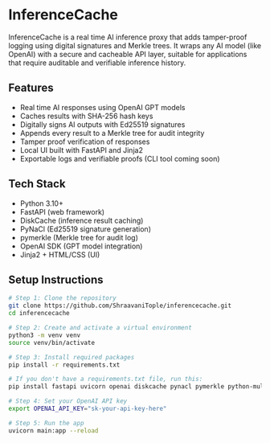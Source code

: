 # InferenceCache

InferenceCache is a real time AI inference proxy that adds tamper-proof logging using digital signatures and Merkle trees. It wraps any AI model (like OpenAI) with a secure and cacheable API layer, suitable for applications that require auditable and verifiable inference history.

## Features

- Real time AI responses using OpenAI GPT models
- Caches results with SHA-256 hash keys
- Digitally signs AI outputs with Ed25519 signatures
- Appends every result to a Merkle tree for audit integrity
- Tamper proof verification of responses
- Local UI built with FastAPI and Jinja2
- Exportable logs and verifiable proofs (CLI tool coming soon)

## Tech Stack

- Python 3.10+
- FastAPI (web framework)
- DiskCache (inference result caching)
- PyNaCl (Ed25519 signature generation)
- pymerkle (Merkle tree for audit log)
- OpenAI SDK (GPT model integration)
- Jinja2 + HTML/CSS (UI)

## Setup Instructions

```bash
# Step 1: Clone the repository
git clone https://github.com/ShraavaniTople/inferencecache.git
cd inferencecache

# Step 2: Create and activate a virtual environment
python3 -m venv venv
source venv/bin/activate

# Step 3: Install required packages
pip install -r requirements.txt

# If you don't have a requirements.txt file, run this:
pip install fastapi uvicorn openai diskcache pynacl pymerkle python-multipart jinja2 aiofiles

# Step 4: Set your OpenAI API key
export OPENAI_API_KEY="sk-your-api-key-here"

# Step 5: Run the app
uvicorn main:app --reload

